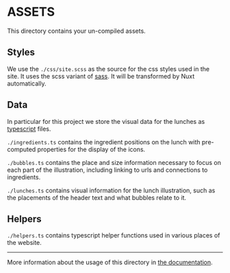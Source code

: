 # ASSETS

This directory contains your un-compiled assets.

## Styles

We use the `./css/site.scss` as the source for the css styles used in the site. It uses the scss variant of [sass][].
It will be transformed by Nuxt automatically.

## Data

In particular for this project we store the visual data for the lunches as [typescript](https://www.typescriptlang.org/) files.

`./ingredients.ts` contains the ingredient positions on the lunch with
pre-computed properties for the display of the icons.

`./bubbles.ts` contains the place and size information necessary to focus
on each part of the illustration, including linking to urls and connections
to ingredients.

`./lunches.ts` contains visual information for the lunch illustration, such
as the placements of the header text and what bubbles relate to it.

## Helpers

`./helpers.ts` contains typescript helper functions used in various places of the website.

[sass]: https://sass-lang.com/guide

---

More information about the usage of this directory in [the documentation](https://nuxtjs.org/guide/assets#webpacked).
